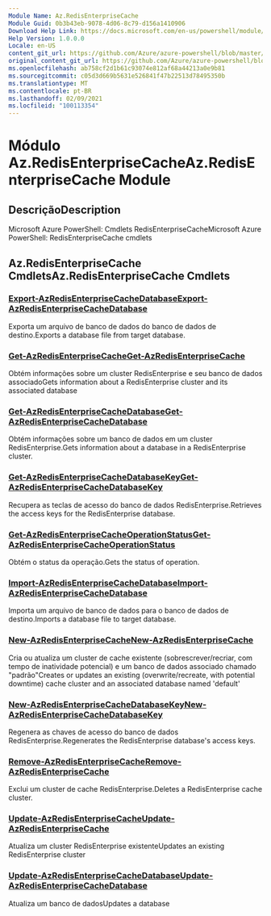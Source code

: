 ```yaml
---
Module Name: Az.RedisEnterpriseCache
Module Guid: 0b3b43eb-9078-4d06-8c79-d156a1410906
Download Help Link: https://docs.microsoft.com/en-us/powershell/module/az.redisenterprisecache
Help Version: 1.0.0.0
Locale: en-US
content_git_url: https://github.com/Azure/azure-powershell/blob/master/src/RedisEnterpriseCache/help/Az.RedisEnterpriseCache.md
original_content_git_url: https://github.com/Azure/azure-powershell/blob/master/src/RedisEnterpriseCache/help/Az.RedisEnterpriseCache.md
ms.openlocfilehash: ab758cf2d1b61c93074e812af68a44213a0e9b81
ms.sourcegitcommit: c05d3d669b5631e526841f47b22513d78495350b
ms.translationtype: MT
ms.contentlocale: pt-BR
ms.lasthandoff: 02/09/2021
ms.locfileid: "100113354"
---
```

# <span data-ttu-id="14c63-101">Módulo Az.RedisEnterpriseCache</span><span class="sxs-lookup"><span data-stu-id="14c63-101">Az.RedisEnterpriseCache Module</span></span>
## <span data-ttu-id="14c63-102">Descrição</span><span class="sxs-lookup"><span data-stu-id="14c63-102">Description</span></span>
<span data-ttu-id="14c63-103">Microsoft Azure PowerShell: Cmdlets RedisEnterpriseCache</span><span class="sxs-lookup"><span data-stu-id="14c63-103">Microsoft Azure PowerShell: RedisEnterpriseCache cmdlets</span></span>

## <span data-ttu-id="14c63-104">Az.RedisEnterpriseCache Cmdlets</span><span class="sxs-lookup"><span data-stu-id="14c63-104">Az.RedisEnterpriseCache Cmdlets</span></span>
### [<span data-ttu-id="14c63-105">Export-AzRedisEnterpriseCacheDatabase</span><span class="sxs-lookup"><span data-stu-id="14c63-105">Export-AzRedisEnterpriseCacheDatabase</span></span>](Export-AzRedisEnterpriseCacheDatabase.md)
<span data-ttu-id="14c63-106">Exporta um arquivo de banco de dados do banco de dados de destino.</span><span class="sxs-lookup"><span data-stu-id="14c63-106">Exports a database file from target database.</span></span>

### [<span data-ttu-id="14c63-107">Get-AzRedisEnterpriseCache</span><span class="sxs-lookup"><span data-stu-id="14c63-107">Get-AzRedisEnterpriseCache</span></span>](Get-AzRedisEnterpriseCache.md)
<span data-ttu-id="14c63-108">Obtém informações sobre um cluster RedisEnterprise e seu banco de dados associado</span><span class="sxs-lookup"><span data-stu-id="14c63-108">Gets information about a RedisEnterprise cluster and its associated database</span></span>

### [<span data-ttu-id="14c63-109">Get-AzRedisEnterpriseCacheDatabase</span><span class="sxs-lookup"><span data-stu-id="14c63-109">Get-AzRedisEnterpriseCacheDatabase</span></span>](Get-AzRedisEnterpriseCacheDatabase.md)
<span data-ttu-id="14c63-110">Obtém informações sobre um banco de dados em um cluster RedisEnterprise.</span><span class="sxs-lookup"><span data-stu-id="14c63-110">Gets information about a database in a RedisEnterprise cluster.</span></span>

### [<span data-ttu-id="14c63-111">Get-AzRedisEnterpriseCacheDatabaseKey</span><span class="sxs-lookup"><span data-stu-id="14c63-111">Get-AzRedisEnterpriseCacheDatabaseKey</span></span>](Get-AzRedisEnterpriseCacheDatabaseKey.md)
<span data-ttu-id="14c63-112">Recupera as teclas de acesso do banco de dados RedisEnterprise.</span><span class="sxs-lookup"><span data-stu-id="14c63-112">Retrieves the access keys for the RedisEnterprise database.</span></span>

### [<span data-ttu-id="14c63-113">Get-AzRedisEnterpriseCacheOperationStatus</span><span class="sxs-lookup"><span data-stu-id="14c63-113">Get-AzRedisEnterpriseCacheOperationStatus</span></span>](Get-AzRedisEnterpriseCacheOperationStatus.md)
<span data-ttu-id="14c63-114">Obtém o status da operação.</span><span class="sxs-lookup"><span data-stu-id="14c63-114">Gets the status of operation.</span></span>

### [<span data-ttu-id="14c63-115">Import-AzRedisEnterpriseCacheDatabase</span><span class="sxs-lookup"><span data-stu-id="14c63-115">Import-AzRedisEnterpriseCacheDatabase</span></span>](Import-AzRedisEnterpriseCacheDatabase.md)
<span data-ttu-id="14c63-116">Importa um arquivo de banco de dados para o banco de dados de destino.</span><span class="sxs-lookup"><span data-stu-id="14c63-116">Imports a database file to target database.</span></span>

### [<span data-ttu-id="14c63-117">New-AzRedisEnterpriseCache</span><span class="sxs-lookup"><span data-stu-id="14c63-117">New-AzRedisEnterpriseCache</span></span>](New-AzRedisEnterpriseCache.md)
<span data-ttu-id="14c63-118">Cria ou atualiza um cluster de cache existente (sobrescrever/recriar, com tempo de inatividade potencial) e um banco de dados associado chamado "padrão"</span><span class="sxs-lookup"><span data-stu-id="14c63-118">Creates or updates an existing (overwrite/recreate, with potential downtime) cache cluster and an associated database named 'default'</span></span>

### [<span data-ttu-id="14c63-119">New-AzRedisEnterpriseCacheDatabaseKey</span><span class="sxs-lookup"><span data-stu-id="14c63-119">New-AzRedisEnterpriseCacheDatabaseKey</span></span>](New-AzRedisEnterpriseCacheDatabaseKey.md)
<span data-ttu-id="14c63-120">Regenera as chaves de acesso do banco de dados RedisEnterprise.</span><span class="sxs-lookup"><span data-stu-id="14c63-120">Regenerates the RedisEnterprise database's access keys.</span></span>

### [<span data-ttu-id="14c63-121">Remove-AzRedisEnterpriseCache</span><span class="sxs-lookup"><span data-stu-id="14c63-121">Remove-AzRedisEnterpriseCache</span></span>](Remove-AzRedisEnterpriseCache.md)
<span data-ttu-id="14c63-122">Exclui um cluster de cache RedisEnterprise.</span><span class="sxs-lookup"><span data-stu-id="14c63-122">Deletes a RedisEnterprise cache cluster.</span></span>

### [<span data-ttu-id="14c63-123">Update-AzRedisEnterpriseCache</span><span class="sxs-lookup"><span data-stu-id="14c63-123">Update-AzRedisEnterpriseCache</span></span>](Update-AzRedisEnterpriseCache.md)
<span data-ttu-id="14c63-124">Atualiza um cluster RedisEnterprise existente</span><span class="sxs-lookup"><span data-stu-id="14c63-124">Updates an existing RedisEnterprise cluster</span></span>

### [<span data-ttu-id="14c63-125">Update-AzRedisEnterpriseCacheDatabase</span><span class="sxs-lookup"><span data-stu-id="14c63-125">Update-AzRedisEnterpriseCacheDatabase</span></span>](Update-AzRedisEnterpriseCacheDatabase.md)
<span data-ttu-id="14c63-126">Atualiza um banco de dados</span><span class="sxs-lookup"><span data-stu-id="14c63-126">Updates a database</span></span>

